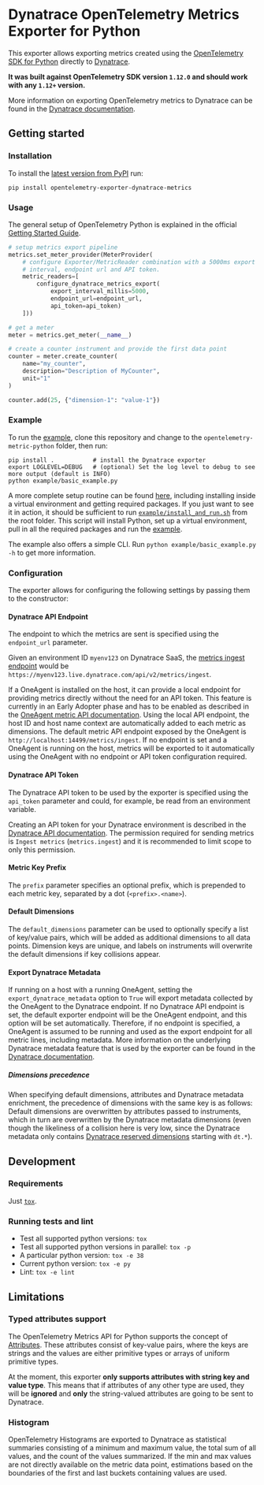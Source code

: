 # Dynatrace OpenTelemetry Metrics Exporter for Python

This exporter allows exporting metrics created using the [OpenTelemetry SDK for Python](https://github.com/open-telemetry/opentelemetry-python)
directly to [Dynatrace](https://www.dynatrace.com).

**It was built against OpenTelemetry SDK version `1.12.0` and should work with any `1.12+` version.**

More information on exporting OpenTelemetry metrics to Dynatrace can be found in the
[Dynatrace documentation](https://www.dynatrace.com/support/help/shortlink/opentelemetry-metrics).

## Getting started

### Installation

To install the [latest version from PyPI](https://pypi.org/project/opentelemetry-exporter-dynatrace-metrics/) run:

```shell
pip install opentelemetry-exporter-dynatrace-metrics
```

### Usage

The general setup of OpenTelemetry Python is explained in the official [Getting Started Guide](https://open-telemetry.github.io/opentelemetry-python/getting-started.html#add-metrics).

```python
# setup metrics export pipeline
metrics.set_meter_provider(MeterProvider(
    # configure Exporter/MetricReader combination with a 5000ms export
    # interval, endpoint url and API token.
    metric_readers=[
        configure_dynatrace_metrics_export(
            export_interval_millis=5000,
            endpoint_url=endpoint_url,
            api_token=api_token)
    ]))

# get a meter
meter = metrics.get_meter(__name__)

# create a counter instrument and provide the first data point
counter = meter.create_counter(
    name="my_counter",
    description="Description of MyCounter",
    unit="1"
)

counter.add(25, {"dimension-1": "value-1"})
```

### Example

To run the [example](example/basic_example.py), clone this repository and change to the `opentelemetry-metric-python` folder, then run:

```shell
pip install .           # install the Dynatrace exporter
export LOGLEVEL=DEBUG   # (optional) Set the log level to debug to see more output (default is INFO)
python example/basic_example.py
```

A more complete setup routine can be found [here](example/install_and_run.sh), including installing inside a virtual environment and getting required packages.
If you just want to see it in action, it should be sufficient to run [`example/install_and_run.sh`](example/install_and_run.sh) from the root folder.
This script will install Python, set up a virtual environment, pull in all the required packages and run the [example](example/basic_example.py).

The example also offers a simple CLI. Run `python example/basic_example.py -h` to get more information.

### Configuration

The exporter allows for configuring the following settings by passing them to the constructor:

#### Dynatrace API Endpoint

The endpoint to which the metrics are sent is specified using the `endpoint_url` parameter.

Given an environment ID `myenv123` on Dynatrace SaaS, the [metrics ingest endpoint](https://www.dynatrace.com/support/help/dynatrace-api/environment-api/metric-v2/post-ingest-metrics/) would be `https://myenv123.live.dynatrace.com/api/v2/metrics/ingest`.

If a OneAgent is installed on the host, it can provide a local endpoint for providing metrics directly without the need for an API token.
This feature is currently in an Early Adopter phase and has to be enabled as described in the [OneAgent metric API documentation](https://www.dynatrace.com/support/help/how-to-use-dynatrace/metrics/metric-ingestion/ingestion-methods/local-api/).
Using the local API endpoint, the host ID and host name context are automatically added to each metric as dimensions.
The default metric API endpoint exposed by the OneAgent is `http://localhost:14499/metrics/ingest`.
If no endpoint is set and a OneAgent is running on the host, metrics will be exported to it automatically using the OneAgent with no endpoint or API token configuration required.

#### Dynatrace API Token

The Dynatrace API token to be used by the exporter is specified using the `api_token` parameter and could, for example, be read from an environment variable.

Creating an API token for your Dynatrace environment is described in the [Dynatrace API documentation](https://www.dynatrace.com/support/help/dynatrace-api/basics/dynatrace-api-authentication/).
The permission required for sending metrics is `Ingest metrics` (`metrics.ingest`) and it is recommended to limit scope to only this permission.

#### Metric Key Prefix

The `prefix` parameter specifies an optional prefix, which is prepended to each metric key, separated by a dot (`<prefix>.<name>`).

#### Default Dimensions

The `default_dimensions` parameter can be used to optionally specify a list of key/value pairs, which will be added as additional dimensions to all data points.
Dimension keys are unique, and labels on instruments will overwrite the default dimensions if key collisions appear.

#### Export Dynatrace Metadata

If running on a host with a running OneAgent, setting the `export_dynatrace_metadata` option to `True` will export metadata collected by the OneAgent to the Dynatrace endpoint.
If no Dynatrace API endpoint is set, the default exporter endpoint will be the OneAgent endpoint, and this option will be set automatically.
Therefore, if no endpoint is specified, a OneAgent is assumed to be running and used as the export endpoint for all metric lines, including metadata.
More information on the underlying Dynatrace metadata feature that is used by the exporter can be found in the
[Dynatrace documentation](https://www.dynatrace.com/support/help/how-to-use-dynatrace/metrics/metric-ingestion/ingestion-methods/enrich-metrics/).

##### Dimensions precedence

When specifying default dimensions, attributes and Dynatrace metadata enrichment, the precedence of dimensions with the same key is as follows:
Default dimensions are overwritten by attributes passed to instruments, which in turn are overwritten by the Dynatrace metadata dimensions (even though the likeliness of a collision here is very low, since the Dynatrace metadata only contains [Dynatrace reserved dimensions](https://www.dynatrace.com/support/help/how-to-use-dynatrace/metrics/metric-ingestion/metric-ingestion-protocol/#syntax) starting with `dt.*`).

## Development

### Requirements

Just [`tox`](https://pypi.org/project/tox/).

### Running tests and lint

* Test all supported python versions: `tox`
* Test all supported python versions in parallel: `tox -p`
* A particular python version: `tox -e 38`
* Current python version: `tox -e py`
* Lint: `tox -e lint`

## Limitations

### Typed attributes support

The OpenTelemetry Metrics API for Python supports the concept
of [Attributes]( https://github.com/open-telemetry/opentelemetry-specification/blob/main/specification/common/common.md#attributes).
These attributes consist of key-value pairs, where the keys are strings and the
values are either primitive types or arrays of uniform primitive types.

At the moment, this exporter **only supports attributes with string key and
value type**.
This means that if attributes of any other type are used, they will be 
**ignored** and **only** the string-valued attributes are going to be sent to
Dynatrace.

### Histogram

OpenTelemetry Histograms are exported to Dynatrace as statistical summaries
consisting of a minimum and maximum value, the total sum of all values, and the
count of the values summarized. If the min and max values are not directly
available on the metric data point, estimations based on the boundaries of the
first and last buckets containing values are used.